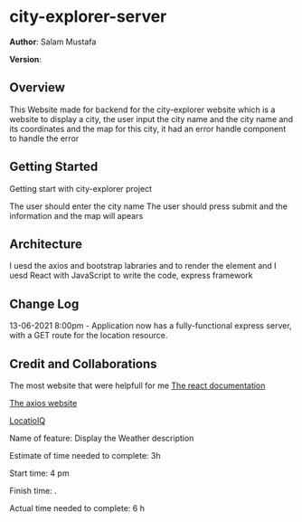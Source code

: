 # city-explorer-server

**Author**: Salam Mustafa


**Version**: 

## Overview

This Website made for backend for the city-explorer website which is a website to display a city, the user input the city name and the city name and its coordinates and the map for
this city, it had an error handle component to handle the error

## Getting Started

Getting start with city-explorer project

The user should enter the city name
The user should press submit and the information and the map will apears



## Architecture

I uesd the axios and bootstrap labraries and to render the element and I uesd React with JavaScript to write the code, express framework

## Change Log


13-06-2021 8:00pm - Application now has a fully-functional express server, with a GET route for the location resource. 

## Credit and Collaborations

The most website that were helpfull for me
[The react documentation ](https://react-bootstrap.netlify.app/getting-started/introduction)

[The axios website](https://www.npmjs.com/package/axios)

[LocatioIQ](https://locationiq.com/docs)


Name of feature: Display the Weather description

Estimate of time needed to complete: 3h

Start time: 4 pm

Finish time: .

Actual time needed to complete: 6 h